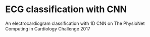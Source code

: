# ECG classification with CNN
An electrocardiogram classification with 1D CNN on The PhysioNet Computing in Cardiology Challenge 2017
